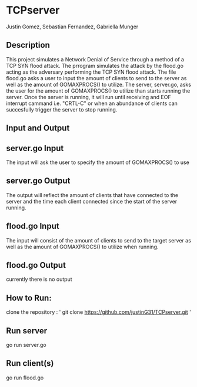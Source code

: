 # TCPserver
Justin Gomez, Sebastian Fernandez, Gabriella Munger

Description
----
This project simulates a Network Denial of Service through a method of a TCP SYN flood attack. The prrogram simulates the attack by the flood.go acting as the adversary performing the TCP SYN flood attack. The file flood.go asks a user to input the amount of clients to send to the server as well as the amount of GOMAXPROCS() to utilize. The server, server.go, asks the user for the amount of GOMAXPROCS() to utilize than starts running the server. Once the server is running, it will run until receiving and EOF interrupt cammand i.e. "CRTL-C" or when an abundance of clients can succesfully trigger the server to stop running. 


Input and Output
----
## server.go Input
The input will ask the user to specify the amount of GOMAXPROCS() to use

## server.go Output
The output will reflect the amount of clients that have connected to the server and the time each client connected since the start of the server running.

## flood.go Input
The input will consist of the amount of clients to send to the target server as well as the amount of GOMAXPROCS() to utilize when running.

## flood.go Output
currently there is no output

How to Run:
----
clone the repository : ' git clone https://github.com/justinG31/TCPserver.git '


## Run server
go run server.go

## Run client(s)
go run flood.go



